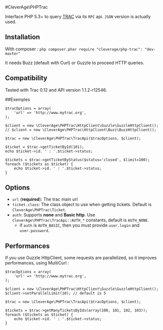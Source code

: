 #CleverAge\PHPTrac


Interface PHP 5.3+ to query [TRAC](http://trac.edgewall.org/) via its `RPC` api. `JSON` version is actually 
used.

## Installation

With composer : `php composer.phar require "cleverage/php-trac": "dev-master"`

It needs Buzz (default with Curl) or Guzzle to proceed HTTP queries.

## Compatibility

Tested with Trac 0.12 and API version 1.1.2-r12546.


##Exemples

    $tracOptions = array(
        'url' => 'http://www.mytrac.org',
    );
    
    $client = new \CleverAge\PHPTrac\HttpClient\Guzzle\GuzzleHttpClient();
    // $client = new \CleverAge\PHPTrac\HttpClient\Buzz\BuzzHttpClient();

    $trac = new \CleverAge\PHPTrac\TracApi($tracOptions, $client);

    $ticket = $trac->getTicketById(101);
    echo $ticket->id. ' : '.$ticket->status;
    
    $tickets = $trac->getTicketByStatus($status='closed', $limit=100);
    foreach ($tickets as $ticket) {
        echo $ticket->id. ' : '.$ticket->status;
    }

## Options

* `url` (**required**): The trac main url
* `ticket.class`: The class object to use when getting tickets. Default is `CleverAge\PHPTrac\Ticket`.
* `auth`: Supports **none** and **Basic http**. Use `CleverAge\PHPTrac\TracApi::AUTH_*` constants, default is `AUTH_NONE`.
    * if `auth` is `AUTH_BASIC`, then you must provide `user.login` and `user.password`.

## Performances

If you use Guzzle HttpClient, some requests are parallelized, so it improves performances, using MultiCurl :

    $tracOptions = array(
        'url' => 'http://www.mytrac.org',
    );
    
    $client = new \CleverAge\PHPTrac\HttpClient\Guzzle\GuzzleHttpClient();
    $client->setParallelLimit(10); // default is 5

    $trac = new \CleverAge\PHPTrac\TracApi($tracOptions, $client);

    $tickets = $trac->getManyTicketsByIds(array(100, 101, 102, 103));
    foreach ($tickets as $ticket) {
        echo $ticket->id. ' : '.$ticket->status;
    }
